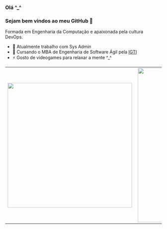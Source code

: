 ### Olá ^_^
### Sejam bem vindos ao meu GitHub 👋  

Formada em Engenharia da Computação e apaixonada pela cultura DevOps.

- 🔭 Atualmente trabalho com Sys Admin
- 🌱 Cursando o MBA de Engenharia de Software Ágil pela [IGTI](https://www.igti.com.br/)
- ⚡ Gosto de videogames para relaxar a mente ^_^
    

<center>
<table>
    <tr>
        <td><img width="400px" align="left" src="https://github-readme-stats.vercel.app/api/top-langs/?username=carlapvicente&hide=html&layout=compact&theme=buefy" /></td>
        <td><img width="495px" align="left" src="https://github-readme-stats.vercel.app/api?username=carlapvicente&theme=buefy"/></td>
    </tr>   
</table>
</center>  

<!--
**carlapvicente/carlapvicente** is a ✨ _special_ ✨ repository because its `README.md` (this file) appears on your GitHub profile.

Here are some ideas to get you started:


- 👯 I’m looking to collaborate on ...
- 🤔 I’m looking for help with ...
- 💬 Ask me about ...
- 📫 How to reach me: ...
- 😄 Pronouns: ...

-->
